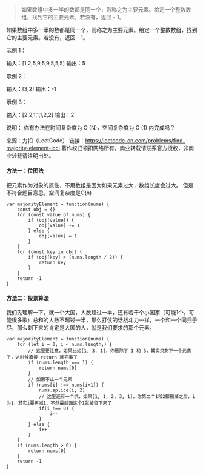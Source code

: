 > 如果数组中多一半的数都是同一个，则称之为主要元素。给定一个整数数组，找到它的主要元素。若没有，返回 - 1。

如果数组中多一半的数都是同一个，则称之为主要元素。给定一个整数数组，找到它的主要元素。若没有，返回 - 1。

示例 1：

输入：[1,2,5,9,5,9,5,5,5]
输出：5
 

示例 2：

输入：[3,2]
输出：-1
 

示例 3：

输入：[2,2,1,1,1,2,2]
输出：2
 

说明：
你有办法在时间复杂度为 O (N)，空间复杂度为 O (1) 内完成吗？

来源：力扣（LeetCode）
链接：https://leetcode-cn.com/problems/find-majority-element-lcci
著作权归领扣网络所有。商业转载请联系官方授权，非商业转载请注明出处。

#### 方法一：位图法
把元素作为对象的属性，不用数组是因为如果元素过大，数组长度会过大。
但是不符合题目意思，空间复杂度是O(n)

```
var majorityElement = function(nums) {
    const obj = {}
    for (const value of nums) {
        if (obj[value]) {
            obj[value] += 1
        } else {
            obj[value] = 1
        } 
    }
    for (const key in obj) {
        if (obj[key] > (nums.length / 2)) {
            return key
        }
    }
    return -1
}
```

#### 方法二：投票算法
我们先理解一下，就一个大国，人数超过一半，还有若干个小国家（可能1个，可能很多歌）总和的人数不超过一半，那么打仗的话战斗力一样，一个和一个同归于尽，那么剩下来的肯定是大国的人，就是我们要求的那个元素。
```
var majorityElement = function(nums) {
    for (let i = 0; i < nums.length;) {
        // 这里要注意，如果比如[1, 3, 1]，你删除了 1 和 3，其实只剩下一个元素了，这时候直接 return 就完事了
        if (nums.length === 1) {
            return nums[0]
        } 
        // 如果不止一个元素
        if (nums[i] !== nums[i+1]) {
            nums.splice(i, 2)
            // 这里还有一个坑，如果[1, 1, 2, 3, 1]，你第二个1和2都删掉之后，i为1，其实i要再减1，不然最前面这个1就被留下来了
            if(i !== 0) {
                i--
            }
        } else {
            i++
        }
    }
    if (nums.length > 0) {
        return nums[0]
    }
    return -1
}
```